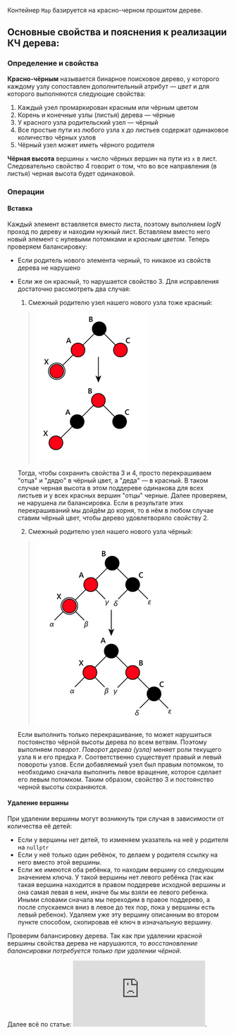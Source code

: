 Контейнер `Map` базируется на красно-черном прошитом дереве.

## Основные свойства и пояснения к реализации КЧ дерева:

### Определение и свойства
**Красно-чёрным** называется бинарное поисковое дерево, у которого каждому узлу сопоставлен дополнительный атрибут — _цвет_ и для которого выполняются следующие свойства:
1. Каждый узел промаркирован красным или чёрным цветом
2. Корень и конечные узлы (листья) дерева — чёрные
3. У красного узла родительский узел — чёрный
4. Все простые пути из любого узла x до листьев содержат одинаковое количество чёрных узлов
5. Чёрный узел может иметь чёрного родителя

**Чёрная высота** вершины `x` число чёрных вершин на пути из `x` в лист. Следовательно свойство 4 говорит о том, что во все направления (в листья) черная высота будет одинаковой.

### Операции

#### Вставка
Каждый элемент вставляется вместо листа, поэтому выполняем _logN_ проход по дереву и находим нужный лист. Вставляем вместо него новый элемент с нулевыми потомками и _красным цветом_. Теперь проверяем балансировку:
- Если родитель нового элемента черный, то никакое из свойств дерева не нарушено
- Если же он красный, то нарушается свойство 3. Для исправления достаточно рассмотреть два случая: 
    1) Смежный родителю узел нашего нового узла тоже красный: 
    
    > ![RedUncle](../../img/L3%20RedUncle.png)
    
    Тогда, чтобы сохранить свойства 3 и 4, просто перекрашиваем "отца" и "дядю" в чёрный цвет, а "деда" — в красный. В таком случае черная высота в этом поддереве одинакова для всех листьев и у всех красных вершин "отцы" черные. 
    Далее проверяем, не нарушена ли балансировка. Если в результате этих перекрашиваний мы дойдём до корня, то в нём в любом случае ставим чёрный цвет, чтобы дерево удовлетворяло свойству 2.
    
    2) Смежный родителю узел нашего нового узла чёрный: 
    
    >![BlackUncle](../../img/L3%20BlackUncle.png) 
    
    Если выполнить только перекрашивание, то может нарушиться постоянство чёрной высоты дерева по всем ветвям. Поэтому выполняем _поворот_. _Поворот дерева (узла)_ меняет роли текущего узла `N` и его предка `P`. Соответственно существует правый и левый повороты узлов. Если добавляемый узел был правым потомком, то необходимо сначала выполнить левое вращение, которое сделает его левым потомком. Таким образом, свойство 3 и постоянство черной высоты сохраняются.

#### Удаление вершины
При удалении вершины могут возникнуть три случая в зависимости от количества её детей:
- Если у вершины нет детей, то изменяем указатель на неё у родителя на `nullptr`
- Если у неё только один ребёнок, то делаем у родителя ссылку на него вместо этой вершины.
- Если же имеются оба ребёнка, то находим вершину со следующим значением ключа. У такой вершины нет левого ребёнка (так как такая   вершина находится в правом поддереве исходной вершины и она самая левая в нем, иначе бы мы взяли ее левого ребенка. Иными словами сначала мы переходим в правое поддерево, а после спускаемся вниз в левое до тех пор, пока у вершины есть левый ребенок). Удаляем уже эту вершину описанным во втором пункте способом, скопировав её ключ в изначальную вершину.

Проверим балансировку дерева. Так как при удалении красной вершины свойства дерева не нарушаются, то _восстановление балансировки потребуется только при удалении чёрной_. 

Далее всё по статье: ![ITMO](https://neerc.ifmo.ru/wiki/index.php?title=%D0%9A%D1%80%D0%B0%D1%81%D0%BD%D0%BE-%D1%87%D0%B5%D1%80%D0%BD%D0%BE%D0%B5_%D0%B4%D0%B5%D1%80%D0%B5%D0%B2%D0%BE).